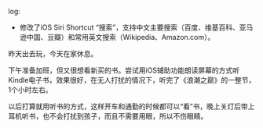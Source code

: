 log:

- 修改了iOS Siri Shortcut “搜索”，支持中文主要搜索（百度、维基百科、亚马逊中国、豆瓣）和常用英文搜索（Wikipedia、Amazon.com）。

昨天出去玩，今天在家休息。

下午准备加班，但又很想看新买的书。尝试用iOS辅助功能朗读屏幕的方式听Kindle电子书，效果很好，在无人打扰的情况下，听完了《浪潮之巅》的一整节，1个小时左右。

以后打算就用听书的方式，这样开车和通勤的时候都可以“看”书，晚上关灯后带上耳机听书，也不会打扰到孩子，而且不需要用眼，所以不伤眼睛。
